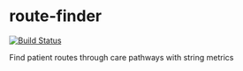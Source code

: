 route-finder
============

[![Build Status](https://travis-ci.org/rw251/route-finder.svg?branch=master)](https://travis-ci.org/rw251/route-finder)

Find patient routes through care pathways with string metrics

